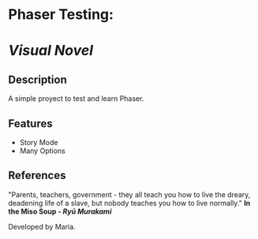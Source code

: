 # Phaser Testing:

# _Visual Novel_

## Description

A simple proyect to test and learn Phaser.

## Features

- Story Mode
- Many Options

## References

"Parents, teachers, government - they all teach you how to live the dreary, deadening life of a slave, but nobody teaches you how to live normally."
**In the Miso Soup - _Ryū Murakami_**

Developed by Maria.
